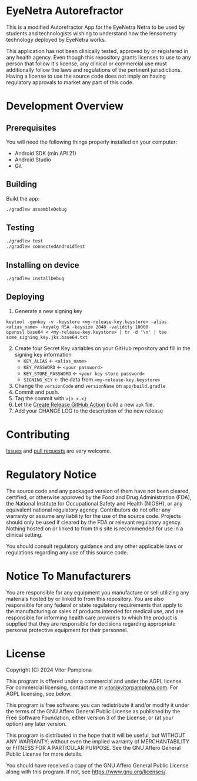 EyeNetra Autorefractor
======================

This is a modified Autorefractor App for the EyeNetra Netra to be used by 
students and technologists wishing to understand how the lensometry technology 
deployed by EyeNetra works.  

This application has not been clinically tested, approved by or registered in any health agency. 
Even though this repository grants licenses to use to any person that follow it's license, any 
clinical or commercial use must additionally follow the laws and regulations of the pertinent
jurisdictions. Having a license to use the source code does not imply on having regulatory 
approvals to market any part of this code.

# Development Overview

## Prerequisites

You will need the following things properly installed on your computer:
* Android SDK (min API 21)
* Android Studio
* Git

## Building
Build the app:
```bash
./gradlew assembleDebug
```

## Testing

```bash
./gradlew test
./gradlew connectedAndroidTest
```

## Installing on device
```bash
./gradlew installDebug
```

## Deploying

1. Generate a new signing key
```
keytool -genkey -v -keystore <my-release-key.keystore> -alias <alias_name> -keyalg RSA -keysize 2048 -validity 10000
openssl base64 < <my-release-key.keystore> | tr -d '\n' | tee some_signing_key.jks.base64.txt
```
2. Create four Secret Key variables on your GitHub repository and fill in the signing key information
    - `KEY_ALIAS` <- `<alias_name>`
    - `KEY_PASSWORD` <- `<your password>`
    - `KEY_STORE_PASSWORD` <- `<your key store password>`
    - `SIGNING_KEY` <- the data from `<my-release-key.keystore>`
3. Change the `versionCode` and `versionName` on `app/build.gradle`
4. Commit and push.
5. Tag the commit with `v{x.x.x}`
6. Let the [Create Release GitHub Action](https://github.com/vitorpamplona/EyeNetraAutorefractor/actions/workflows/create-release.yml) build a new `apk` file.
7. Add your CHANGE LOG to the description of the new release

# Contributing

[Issues](https://github.com/vitorpamplona/EyeNetraAutorefractor/issues) and [pull requests](https://github.com/vitorpamplona/EyeNetraAutorefractor/pulls) are very welcome.

# Regulatory Notice

The source code and any packaged version of them have not been cleared, certified, or 
otherwise approved by the Food and Drug Administration (FDA), the National Institute 
for Occupational Safety and Health (NIOSH), or any equivalent national regulatory agency. 
Contributors do not offer any warranty or assume any liability for the use of the source code. 
Projects should only be used if cleared by the FDA or relevant regulatory agency. Nothing 
hosted on or linked to from this site is recommended for use in a clinical setting.

You should consult regulatory guidance and any other applicable laws or regulations 
regarding any use of this source code.

# Notice To Manufacturers

You are responsible for any equipment you manufacture or sell utilizing any materials 
hosted by or linked to from this repository. You are also responsible for any federal 
or state regulatory requirements that apply to the manufacturing or sales of products 
intended for medical use, and are responsible for informing health care providers to which 
the product is supplied that they are responsible for decisions regarding appropriate 
personal protective equipment for their personnel. 

# License

Copyright (C) 2024 Vitor Pamplona

This program is offered under a commercial and under the AGPL license.
For commercial licensing, contact me at vitor@vitorpamplona.com.
For AGPL licensing, see below.

This program is free software: you can redistribute it and/or modify
it under the terms of the GNU Affero General Public License as
published by the Free Software Foundation, either version 3 of the
License, or (at your option) any later version.

This program is distributed in the hope that it will be useful,
but WITHOUT ANY WARRANTY; without even the implied warranty of
MERCHANTABILITY or FITNESS FOR A PARTICULAR PURPOSE.  See the
GNU Affero General Public License for more details.

You should have received a copy of the GNU Affero General Public License
along with this program. If not, see <https://www.gnu.org/licenses/>.